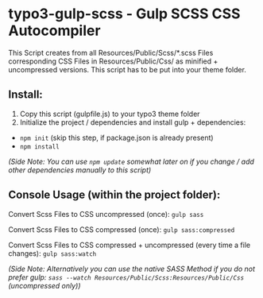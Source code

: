 # typo3-gulp-scss - Gulp SCSS CSS Autocompiler

This Script creates from all Resources/Public/Scss/\*.scss Files corresponding CSS Files in Resources/Public/Css/ as minified + uncompressed versions. This script has to be put into your theme folder.

## Install:

1. Copy this script (gulpfile.js) to your typo3 theme folder
2. Initialize the project / dependencies and install gulp + dependencies:
  * `npm init` (skip this step, if package.json is already present)
  * `npm install`

*(Side Note: You can use `npm update` somewhat later on if you change / add other dependencies manually to this script)*

## Console Usage (within the project folder):

Convert Scss Files to CSS uncompressed (once):
`gulp sass`

Convert Scss Files to CSS compressed (once):
`gulp sass:compressed`

Convert Scss Files to CSS compressed + uncompressed (every time a file changes):
`gulp sass:watch`

*(Side Note: Alternatively you can use the native SASS Method if you do not prefer gulp: `sass --watch Resources/Public/Scss:Resources/Public/Css` (uncompressed only))*
